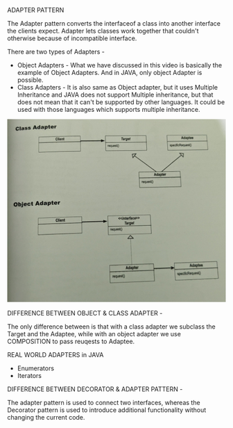 ADAPTER PATTERN

The Adapter pattern converts the interfaceof a class into another interface the clients expect.
Adapter lets classes work together that couldn't otherwise because of incompatible interface.

There are two types of Adapters - 

- Object Adapters - What we have discussed in this video is basically the example of Object Adapters. And in JAVA, only object Adapter is possible.
- Class Adapters - It is also same as Object adapter, but it uses Multiple Inheritance and JAVA does not support Multiple inheritance, but that does not mean that it can't be supported by other languages. It could be used with those languages which supports multiple inheritance.

![Object & Class Adapters](https://github.com/chandan13tiwari/design-patterns/blob/master/src/main/resources/adapter-pattern-diagrams/1.jpg)


DIFFERENCE BETWEEN OBJECT & CLASS ADAPTER - 

The only difference between is that with a class adapter we subclass the Target and the Adaptee, while with an object adapter we use COMPOSITION to pass reuqests to Adaptee.

REAL WORLD ADAPTERS in JAVA

- Enumerators
- Iterators

DIFFERENCE BETWEEN DECORATOR & ADAPTER PATTERN - 

The adapter pattern is used to connect two interfaces, whereas the Decorator pattern is used to introduce additional functionality without changing the current code.